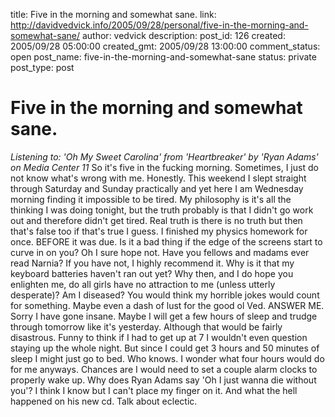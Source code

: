 title: Five in the morning and somewhat sane.
link: http://davidvedvick.info/2005/09/28/personal/five-in-the-morning-and-somewhat-sane/
author: vedvick
description: 
post_id: 126
created: 2005/09/28 05:00:00
created_gmt: 2005/09/28 13:00:00
comment_status: open
post_name: five-in-the-morning-and-somewhat-sane
status: private
post_type: post

# Five in the morning and somewhat sane.

_Listening to: 'Oh My Sweet Carolina' from 'Heartbreaker' by 'Ryan Adams' on Media Center 11_ So it's five in the fucking morning. Sometimes, I just do not know what's wrong with me. Honestly. This weekend I slept straight through Saturday and Sunday practically and yet here I am Wednesday morning finding it impossible to be tired. My philosophy is it's all the thinking I was doing tonight, but the truth probably is that I didn't go work out and therefore didn't get tired. Real truth is there is no truth but then that's false too if that's true I guess. I finished my physics homework for once. BEFORE it was due. Is it a bad thing if the edge of the screens start to curve in on you? Oh I sure hope not. Have you fellows and madams ever read Narnia? If you have not, I highly recommend it. Why is it that my keyboard batteries haven't ran out yet? Why then, and I do hope you enlighten me, do all girls have no attraction to me (unless utterly desperate)? Am I diseased? You would think my horrible jokes would count for something. Maybe even a dash of lust for the good ol Ved. ANSWER ME. Sorry I have gone insane. Maybe I will get a few hours of sleep and trudge through tomorrow like it's yesterday. Although that would be fairly disastrous. Funny to think if I had to get up at 7 I wouldn't even question staying up the whole night. But since I could get 3 hours and 50 minutes of sleep I might just go to bed. Who knows. I wonder what four hours would do for me anyways. Chances are I would need to set a couple alarm clocks to properly wake up. Why does Ryan Adams say 'Oh I just wanna die without you'? I think I know but I can't place my finger on it. And what the hell happened on his new cd. Talk about eclectic.